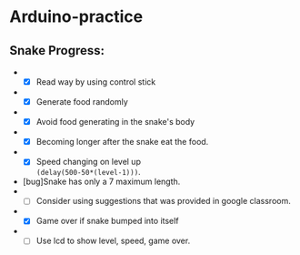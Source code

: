 # Arduino-practice  
  
## Snake Progress:  
* - [x] Read way by using control stick 
* - [x] Generate food randomly
* - [x] Avoid food generating in the snake's body
* - [x] Becoming longer after the snake eat the food.
* - [x] Speed changing on level up  
```(delay(500-50*(level-1)))```.
*  [bug]Snake has only a 7 maximum length.
* - [ ] Consider using suggestions that was provided in google classroom. 
* - [x] Game over if snake bumped into itself
* - [ ] Use lcd to show level, speed, game over.
